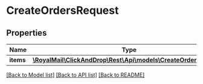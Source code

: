 # CreateOrdersRequest

## Properties
Name | Type | Description | Notes
------------ | ------------- | ------------- | -------------
**items** | [**\RoyalMail\ClickAndDrop\Rest\Api\models\CreateOrderRequest[]**](CreateOrderRequest.md) |  | 

[[Back to Model list]](../README.md#documentation-for-models) [[Back to API list]](../README.md#documentation-for-api-endpoints) [[Back to README]](../README.md)

